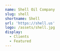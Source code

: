 ```yaml
---
name: Shell Oil Company
slug: shell
shortname: Shell
url: 'https://shell.us'
logo: /assets/shell.jpg
display:
  - Clients
  - Featured
---
```

